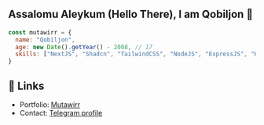 ## Assalomu Aleykum (Hello There), I am Qobiljon 👋
```javascript
const mutawirr = {
  name: "Qobiljon",
  age: new Date().getYear() - 2008, // 17
  skills: ["NextJS", "Shadcn", "TailwindCSS", "NodeJS", "ExpressJS", "HonoJS", "Supabase", "MongoDB"]
}
```

## 🔗 Links

- Portfolio: <a href="https://mutawirr.vercel.app" target="_blank" rel="noopener noreferrer">Mutawirr</a>
- Contact: <a href="https://t.me/mutawirr" target="_blank" rel="noopener noreferrer">Telegram profile</a>

